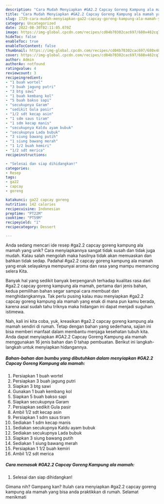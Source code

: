 ```yaml
---
description: "Cara Mudah Menyiapkan #GA2.2 Capcay Goreng Kampung ala mamah yang Lezat Sekali"
title: "Cara Mudah Menyiapkan #GA2.2 Capcay Goreng Kampung ala mamah yang Lezat Sekali"
slug: 1729-cara-mudah-menyiapkan-ga22-capcay-goreng-kampung-ala-mamah-yang-lezat-sekali
category: Uncategorized
date: 2022-08-30T02:11:05.070Z
image: https://img-global.cpcdn.com/recipes/cd04b70302cac697/680x482cq70/ga22-capcay-goreng-kampung-ala-mamah-foto-resep-utama.jpg
hideToc: false
enableToc: true
enableTocContent: false
thumbnail: https://img-global.cpcdn.com/recipes/cd04b70302cac697/680x482cq70/ga22-capcay-goreng-kampung-ala-mamah-foto-resep-utama.jpg
cover: https://img-global.cpcdn.com/recipes/cd04b70302cac697/680x482cq70/ga22-capcay-goreng-kampung-ala-mamah-foto-resep-utama.jpg
author: Admin
authorAv: notfound
ratingvalue: 4
reviewcount: 3
recipeingredient:
- "1 buah wortel"
- "3 buah jagung putri"
- "3 btg sawi"
- "1 buah kembang kol"
- "5 buah bakso sapi"
- "secukupnya Garam"
- "sedikit Gula pasir"
- "1/2 sdt kecap asin"
- "1 sdm saus tiram"
- "1 sdm kecap manis"
- "secukupnya Kaldu ayam bubuk"
- "secukupnya Lada bubuk"
- "3 siung bawang putih"
- "1 siung bawang merah"
- "1 1/2 buah kemiri"
- "1/2 sdt merica"
recipeinstructions:

- "Selesai dan siap dihidangkan!"
categories:
- Resep
tags:
- ga22
- capcay
- goreng

katakunci: ga22 capcay goreng 
nutrition: 142 calories
recipecuisine: Indonesian
preptime: "PT22M"
cooktime: "PT59M"
recipeyield: "1"
recipecategory: Dessert

---
```





Anda sedang mencari ide resep #ga2.2 capcay goreng kampung ala mamah yang unik? Cara menyiapkannya sangat tidak susah dan tidak juga mudah. Kalau salah mengolah maka hasilnya tidak akan memuaskan dan bahkan tidak sedap. Padahal #ga2.2 capcay goreng kampung ala mamah yang enak selayaknya mempunyai aroma dan rasa yang mampu memancing selera Kita.







Banyak hal yang sedikit banyak berpengaruh terhadap kualitas rasa dari #ga2.2 capcay goreng kampung ala mamah, pertama dari jenis bahan, kedua pemilihan bahan segar sampai cara membuat dan menghidangkannya. Tak perlu pusing kalau mau menyiapkan #ga2.2 capcay goreng kampung ala mamah yang enak di mana pun kamu berada, karena asal sudah tahu triknya maka hidangan ini dapat menjadi suguhan istimewa.






Nah, kali ini kita coba, yuk, kreasikan #ga2.2 capcay goreng kampung ala mamah sendiri di rumah. Tetap dengan bahan yang sederhana, sajian ini bisa memberi manfaat dalam membantu menjaga kesehatan tubuh kita. Anda dapat menyiapkan #GA2.2 Capcay Goreng Kampung ala mamah menggunakan 16 jenis bahan dan 0 tahap pembuatan. Berikut ini langkah-langkah untuk menyiapkan hidangannya.

<!--inarticleads1-->

##### Bahan-bahan dan bumbu yang dibutuhkan dalam menyiapkan #GA2.2 Capcay Goreng Kampung ala mamah:

1. Persiapkan 1 buah wortel
1. Persiapkan 3 buah jagung putri
1. Siapkan 3 btg sawi
1. Gunakan 1 buah kembang kol
1. Siapkan 5 buah bakso sapi
1. Siapkan secukupnya Garam
1. Persiapkan sedikit Gula pasir
1. Ambil 1/2 sdt kecap asin
1. Persiapkan 1 sdm saus tiram
1. Sediakan 1 sdm kecap manis
1. Sediakan secukupnya Kaldu ayam bubuk
1. Sediakan secukupnya Lada bubuk
1. Siapkan 3 siung bawang putih
1. Sediakan 1 siung bawang merah
1. Persiapkan 1 1/2 buah kemiri
1. Ambil 1/2 sdt merica




<!--inarticleads2-->

##### Cara memasak #GA2.2 Capcay Goreng Kampung ala mamah:


1. Selesai dan siap dihidangkan!



Gimana nih? Gampang kan? Itulah cara menyiapkan #ga2.2 capcay goreng kampung ala mamah yang bisa anda praktikkan di rumah. Selamat menikmati
